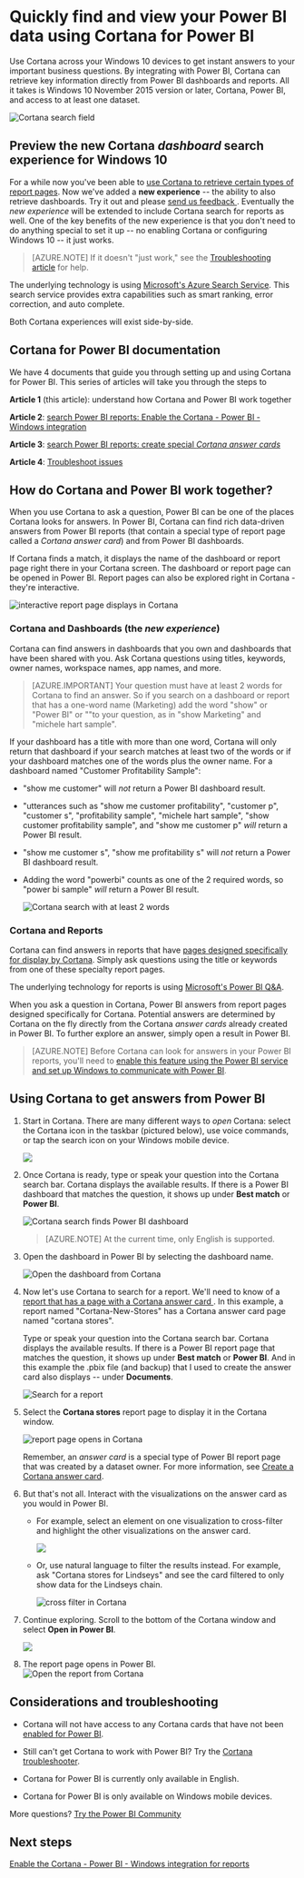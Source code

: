 ﻿<properties
   pageTitle="Quickly find and view your Power BI reports and dashboards using Cortana"
   description="Use Cortana with Power BI to get answers from your data. Currently works with reports and dashboards."
   services="powerbi"
   documentationCenter=""
   authors="mihart"  
   manager="erikre"
   editor=""/>

<tags
   ms.service="powerbi"
   ms.devlang="NA"
   ms.topic="article"
   ms.tgt_pltfrm="NA"
   ms.workload="powerbi"
   ms.date="08/28/2017"
   ms.author="mihart"/>


# Quickly find and view your Power BI data using Cortana for Power BI
Use Cortana across your Windows 10 devices to get instant answers to your important business questions. By integrating with Power BI, Cortana can retrieve key information directly from Power BI dashboards and reports. All it takes is Windows 10 November 2015 version or later, Cortana, Power BI, and access to at least one dataset.

![Cortana search field](media/powerbi-service-cortana-intro/power-bi-cortana-searchbox.png)

## Preview the new Cortana *dashboard* search experience for Windows 10
For a while now you've been able to [use Cortana to retrieve certain types of report pages](powerbi-service-cortana-desktop-entity-cards.md). Now we've added a **new experience** -- the ability to also retrieve dashboards. Try it out and please [send us feedback ](mailto:pbicortanasg@microsoft.com). Eventually the *new experience* will be extended to include Cortana search for reports as well.  One of the key benefits of the new experience is that you don't need to do anything special to set it up -- no enabling Cortana or configuring Windows 10  -- it just works.

>[AZURE.NOTE] If it doesn't "just work," see the [Troubleshooting article](powerbi-service-cortana-troubleshoot.md) for help.

The underlying technology is using [Microsoft's Azure Search Service](). This search service provides extra capabilities such as smart ranking, error correction, and auto complete.

Both Cortana experiences will exist side-by-side.

## Cortana for Power BI documentation
We have 4 documents that guide you through setting up and using Cortana for Power BI. This series of articles will take you through the steps to

**Article 1** (this article): understand how Cortana and Power BI work together

**Article 2**: [search Power BI reports: Enable the Cortana - Power BI - Windows integration](powerbi-service-cortana-enable.md)

**Article 3**: [search Power BI reports: create special *Cortana answer cards*](powerbi-service-cortana-desktop-entity-cards.md)

**Article 4**: [Troubleshoot issues](powerbi-service-cortana-troubleshoot.md)

## How do Cortana and Power BI work together?

When you use Cortana to ask a question, Power BI can be one of the places Cortana looks for answers. In Power BI, Cortana can find rich data-driven answers from Power BI reports (that contain a special type of report page called a *Cortana answer card*) and from Power BI dashboards.

If Cortana finds a match, it displays the name of the dashboard or report page right there in your Cortana screen. The dashboard or report page can be opened in Power BI. Report pages can also be explored right in Cortana - they're interactive.

![interactive report page displays in Cortana](media/powerbi-service-cortana-intro/power-bi-report-cortana-s.png)



### Cortana and Dashboards (the *new experience*)
Cortana can find answers in dashboards that you own and dashboards that have been shared with you. Ask Cortana questions using titles, keywords, owner names, workspace names, app names, and more.

>[AZURE.IMPORTANT] Your question must have at least 2 words for Cortana to find an answer. So if you search on a dashboard or report that has a one-word name (Marketing) add the word "show" or "Power BI" or "<owner name>"to your question, as in "show Marketing" and "michele hart sample". 

If your dashboard has a title with more than one word, Cortana will only return that dashboard if your search matches at least two of the words or if your dashboard matches one of the words plus the owner name. For a dashboard named "Customer Profitability Sample": 

- "show me customer" will *not* return a Power BI dashboard result.   
- "utterances such as "show me customer profitability", "customer p", "customer s", "profitability sample", "michele hart sample", "show customer profitability sample", and "show me customer p" *will* return a Power BI result.
- "show me customer s", "show me profitability s" will *not* return a Power BI dashboard result.
- Adding the word "powerbi" counts as one of the 2 required words, so "power bi sample" *will* return a Power BI result. 

    ![Cortana search with at least 2 words](media/powerbi-service-cortana-intro/power-bi-cortana-2-words.png)

### Cortana and Reports
 Cortana can find answers in reports that have [pages designed specifically for display by Cortana](powerbi-service-cortana-desktop-entity-cards.md). Simply ask questions using the title or keywords from one of these specialty report pages.  

The underlying technology for reports is using [Microsoft's Power BI Q&A](powerbi-service-q-and-a.md).

When you ask a question in Cortana, Power BI answers from report pages designed specifically for Cortana. Potential answers are determined by Cortana on the fly directly from the Cortana *answer cards* already created in Power BI.  To further explore an answer, simply open a result in Power BI.

> [AZURE.NOTE] Before Cortana can look for answers in your Power BI reports, you'll need to [enable this feature using the Power BI service and set up Windows to communicate with Power BI](powerbi-service-Cortana-enable.md).  

##  Using Cortana to get answers from Power BI

1. Start in Cortana. There are many different ways to *open* Cortana: select the Cortana icon in the taskbar (pictured below), use voice commands, or tap the search icon on your Windows mobile device.

     ![](media/powerbi-service-cortana-intro/power-bi-cortana-searchbox.png)

2. Once Cortana is ready, type or speak your question into the Cortana search bar. Cortana displays the available results. If there is a Power BI dashboard that matches the question, it shows up under **Best match** or **Power BI**.

     ![Cortana search finds Power BI dashboard](media/powerbi-service-cortana-intro/power-bi-cortana-searching2.png "Cortana finds a Power BI dashboard")

     >[AZURE.NOTE] At the current time, only English is supported.

3.  Open the dashboard in Power BI by selecting the dashboard name. 

    ![Open the dashboard from Cortana](media/powerbi-service-cortana-intro/power-bi-dashboard-opens.png "Open the dashboard from Cortana")   


3. Now let's use Cortana to search for a report. We'll need to know of a [report that has a page with a Cortana answer card ](powerbi-service-cortana-desktop-entity-cards.md). In this example, a report named "Cortana-New-Stores" has a Cortana answer card page named "cortana stores".  
     
     Type or speak your question into the Cortana search bar. Cortana displays the available results. If there is a Power BI report page that matches the question, it shows up under **Best match** or **Power BI**. And in this example the .pbix file (and backup) that I used to create the answer card also displays -- under **Documents**.

     ![Search for a report](media/powerbi-service-cortana-intro/power-bi-cortana-search3-m.png "search for a report") 

4. Select the **Cortana stores** report page to display it in the Cortana window.

    ![report page opens in Cortana](media/powerbi-service-cortana-intro/power-bi-report-cortana-opens.png "report page opens in Cortana")   

    Remember, an *answer card* is a special type of Power BI report page that was created by a dataset owner.  For more information, see [Create a Cortana answer card](powerbi-service-cortana-desktop-entity-cards.md).

3. But that's not all. Interact with the visualizations on the answer card as you would in Power BI.

     -   For example, select an element on one visualization to cross-filter and highlight the other visualizations on the answer card.

         ![](media/powerbi-service-cortana-intro/power-bi-cortana-filtered-new.png)

     -   Or, use natural language to filter the results instead.  For example, ask "Cortana stores for Lindseys" and see the card filtered to only show data for the Lindseys chain.

         ![cross filter in Cortana](media/powerbi-service-cortana-intro/power-bi-cortana-filtered-2.png "cross-filter in Cortana")

7. Continue exploring. Scroll to the bottom of the Cortana window and select **Open in Power BI**.

     ![](media/powerbi-service-cortana-intro/power-bi-cortana-open-new.png)

8. The report page opens in Power BI.    
     ![Open the report from Cortana](media/powerbi-service-cortana-intro/power-bi-cortana-open2.png "Cortana answer card opens in Cortana search")



##  Considerations and troubleshooting

- Cortana will not have access to any Cortana cards that have not been [enabled for Power BI](powerbi-service-Cortana-enable.md).

- Still can't get Cortana to work with Power BI?  Try the [Cortana troubleshooter](powerbi-service-cortana-troubleshoot.md).

- Cortana for Power BI is currently only available in English.

- Cortana for Power BI is only available on Windows mobile devices.

More questions? [Try the Power BI Community](http://community.powerbi.com/)

## Next steps    
[Enable the Cortana - Power BI - Windows integration for reports](powerbi-service-cortana-enable.md)
